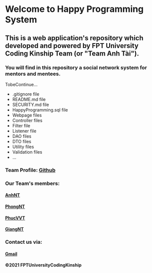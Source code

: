 # Welcome to Happy Programming System

## This is a web application's repository which developed and powered by FPT University Coding Kinship Team (or "Team Anh Tài").

### You will find in this repository a social network system for mentors and mentees.
TobeContinue...

* .gitignore file
* README.md file
* SECURITY.md file
* HappyProgramming.sql file
* Webpage files
* Controller files
* Filter file
* Listener file
* DAO files
* DTO files
* Utility files
* Validation files
* ...

### Team Profile: [Github](https://github.com/FPTUniversityCodingKinship)

### Our Team's members:
#### [AnhNT](https://github.com/yukiakira269)
#### [PhongNT](https://github.com/ntrphongse)
#### [PhucVVT](https://github.com/funnything811)
#### [GiangNT](https://github.com/giangntse150746)

### Contact us via:
#### [Gmail](mailto:happyprogramming.swp391@gmail.com)

#### ©2021 FPTUniversityCodingKinship
